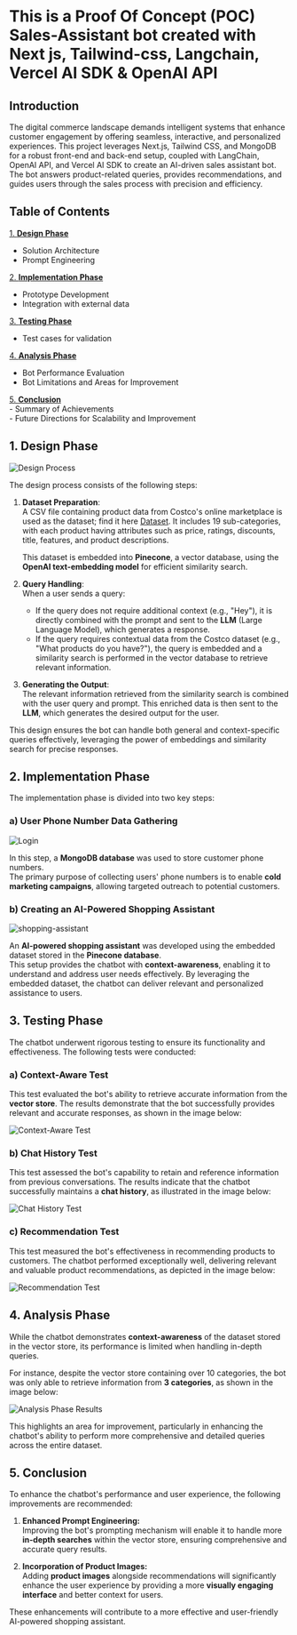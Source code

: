 # This is a Proof Of Concept (POC) Sales-Assistant bot created with Next js, Tailwind-css, Langchain, Vercel AI SDK & OpenAI API

## Introduction

The digital commerce landscape demands intelligent systems that enhance customer engagement by offering seamless, interactive, and personalized experiences. This project leverages Next.js, Tailwind CSS, and MongoDB for a robust front-end and back-end setup, coupled with LangChain, OpenAI API, and Vercel AI SDK to create an AI-driven sales assistant bot. The bot answers product-related queries, provides recommendations, and guides users through the sales process with precision and efficiency.

## Table of Contents

[1. **Design Phase**](#1-Design-Phase)
   - Solution Architecture
   - Prompt Engineering
     
[2. **Implementation Phase**](#2-Implementation-Phase)
   - Prototype Development
   - Integration with external data

[3. **Testing Phase**](#3-Testing-Phase)
   - Test cases for validation
  
[4. **Analysis Phase**](#4-Analysis-Phase)  
   - Bot Performance Evaluation  
   - Bot Limitations and Areas for Improvement
  
[5. **Conclusion**](#5-Conclusion)  
    - Summary of Achievements  
    - Future Directions for Scalability and Improvement
  
## 1. Design Phase  

![Design Process](public/images/Neexa%20design.drawio.png)  

The design process consists of the following steps:

1. **Dataset Preparation**:  
   A CSV file containing product data from Costco's online marketplace is used as the dataset; find it here [Dataset](https://www.kaggle.com/datasets/bhavikjikadara/grocery-store-dataset). It includes 19 sub-categories, with each product having attributes    such as price, ratings, discounts, title, features, and product descriptions.
   
   This dataset is embedded into **Pinecone**, a vector database, using the **OpenAI text-embedding model** for efficient similarity search.  

3. **Query Handling**:  
   When a user sends a query:  
   - If the query does not require additional context (e.g., "Hey"), it is directly combined with the prompt and sent to the **LLM** (Large Language Model), which generates a response.  
   - If the query requires contextual data from the Costco dataset (e.g., "What products do you have?"), the query is embedded and a similarity search is performed in the vector database 
     to retrieve relevant information.  

4. **Generating the Output**:  
   The relevant information retrieved from the similarity search is combined with the user query and prompt. This enriched data is then sent to the **LLM**, which generates the desired      output for the user.  

This design ensures the bot can handle both general and context-specific queries effectively, leveraging the power of embeddings and similarity search for precise responses.

## 2. Implementation Phase

The implementation phase is divided into two key steps:

### a) User Phone Number Data Gathering

![Login](public/images/lg.JPG)

In this step, a **MongoDB database** was used to store customer phone numbers.  
The primary purpose of collecting users' phone numbers is to enable **cold marketing campaigns**, allowing targeted outreach to potential customers.

### b) Creating an AI-Powered Shopping Assistant

![shopping-assistant](public/images/imp.JPG)

An **AI-powered shopping assistant** was developed using the embedded dataset stored in the **Pinecone database**.  
This setup provides the chatbot with **context-awareness**, enabling it to understand and address user needs effectively. By leveraging the embedded dataset, the chatbot can deliver relevant and personalized assistance to users.

## 3. Testing Phase

The chatbot underwent rigorous testing to ensure its functionality and effectiveness. The following tests were conducted:

### a) Context-Aware Test
This test evaluated the bot's ability to retrieve accurate information from the **vector store**. The results demonstrate that the bot successfully provides relevant and accurate responses, as shown in the image below:

![Context-Aware Test](public/images/test_1.JPG)

### b) Chat History Test
This test assessed the bot's capability to retain and reference information from previous conversations. The results indicate that the chatbot successfully maintains a **chat history**, as illustrated in the image below:

![Chat History Test](public/images/test_2.JPG)

### c) Recommendation Test
This test measured the bot's effectiveness in recommending products to customers. The chatbot performed exceptionally well, delivering relevant and valuable product recommendations, as depicted in the image below:

![Recommendation Test](public/images/test_3.JPG)

## 4. Analysis Phase

While the chatbot demonstrates **context-awareness** of the dataset stored in the vector store, its performance is limited when handling in-depth queries.  

For instance, despite the vector store containing over 10 categories, the bot was only able to retrieve information from **3 categories**, as shown in the image below:

![Analysis Phase Results](public/images/an1.JPG)

This highlights an area for improvement, particularly in enhancing the chatbot's ability to perform more comprehensive and detailed queries across the entire dataset.

## 5. Conclusion

To enhance the chatbot's performance and user experience, the following improvements are recommended:

1. **Enhanced Prompt Engineering:**  
   Improving the bot's prompting mechanism will enable it to handle more **in-depth searches** within the vector store, ensuring comprehensive and accurate query results.

2. **Incorporation of Product Images:**  
   Adding **product images** alongside recommendations will significantly enhance the user experience by providing a more **visually engaging interface** and better context for users.

These enhancements will contribute to a more effective and user-friendly AI-powered shopping assistant.
